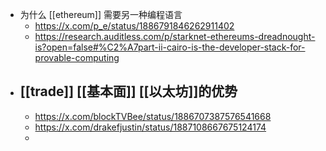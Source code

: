 - 为什么 [[ethereum]] 需要另一种编程语言
	- https://x.com/p_e/status/1886791846262911402
	- https://research.auditless.com/p/starknet-ethereums-dreadnought-is?open=false#%C2%A7part-ii-cairo-is-the-developer-stack-for-provable-computing
- [[trade]] [[基本面]] [[以太坊]]的优势
	-
	- https://x.com/blockTVBee/status/1886707387576541668
	- https://x.com/drakefjustin/status/1887108667675124174
	-